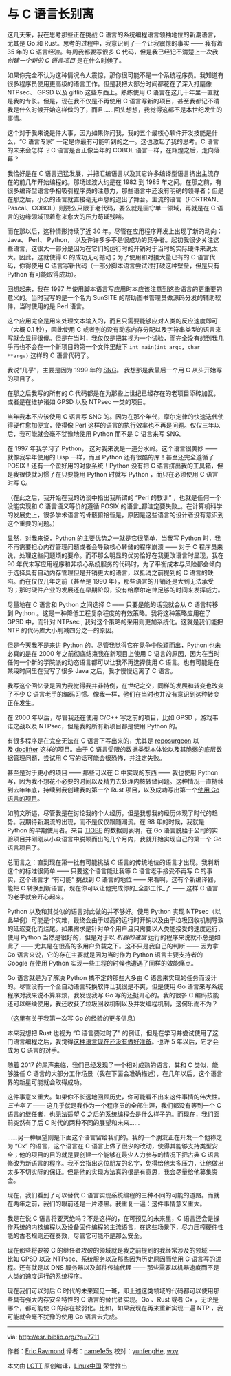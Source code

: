 与 C 语言长别离
==========================================

这几天来，我在思考那些正在挑战 C 语言的系统编程语言领袖地位的新潮语言，尤其是 Go 和 Rust。思考的过程中，我意识到了一个让我震惊的事实 —— 我有着 35 年的 C 语言经验。每周我都要写很多 C 代码，但是我已经记不清楚上一次我 _创建一个新的 C 语言项目_ 是在什么时候了。

如果你完全不认为这种情况令人震惊，那你很可能不是一个系统程序员。我知道有很多程序员使用更高级的语言工作。但是我把大部分时间都花在了深入打磨像 NTPsec、 GPSD 以及 giflib 这些东西上。熟练使用 C 语言在这几十年里一直就是我的专长。但是，现在我不仅是不再使用 C 语言写新的项目，甚至我都记不清我是什么时候开始这样做的了，而且……回头想想，我觉得这都不是本世纪发生的事情。

这个对于我来说是件大事，因为如果你问我，我的五个最核心软件开发技能是什么，“C 语言专家” 一定是你最有可能听到的之一。这也激起了我的思考。C 语言的未来会怎样 ？C 语言是否正像当年的 COBOL 语言一样，在辉煌之后，走向落幕？

我恰好是在 C 语言迅猛发展，并把汇编语言以及其它许多编译型语言挤出主流存在的前几年开始编程的。那场过渡大约是在 1982 到 1985 年之间。在那之前，有很多编译型语言争相吸引程序员的注意力，那些语言中还没有明确的领导者；但是在那之后，小众的语言就直接毫无声息的退出了舞台。主流的语言（FORTRAN、Pascal、COBOL）则要么只限于老代码，要么就是固守单一领域，再就是在 C 语言的边缘领域顶着愈来愈大的压力苟延残喘。

而在那以后，这种情形持续了近 30 年。尽管在应用程序开发上出现了新的动向： Java、 Perl、 Python， 以及许许多多不是很成功的竞争者。起初我很少关注这些语言，这很大一部分是因为在它们的运行时的开销对于当时的实际硬件来说太大。因此，这就使得 C 的成功无可撼动；为了使用和对接大量已有的 C 语言代码，你得使用 C 语言写新代码（一部分脚本语言尝试过打破这种壁垒，但是只有 Python 有可能取得成功）。

回想起来，我在 1997 年使用脚本语言写应用时本应该注意到这些语言的更重要的意义的。当时我写的是一个名为 SunSITE 的帮助图书管理员做源码分发的辅助软件，当时使用的是 Perl 语言。

这个应用完全是用来处理文本输入的，而且只需要能够应对人类的反应速度即可（大概 0.1 秒），因此使用 C 或者别的没有动态内存分配以及字符串类型的语言来写就会显得很傻。但是在当时，我仅仅是把其视为一个试验，而完全没有想到我几乎再也不会在一个新项目的第一个文件里敲下  `int main(int argc, char **argv)` 这样的 C 语言代码了。

我说“几乎”，主要是因为 1999 年的 [SNG][3]。 我想那是我最后一个用 C 从头开始写的项目了。

在那之后我写的所有的 C 代码都是在为那些上世纪已经存在的老项目添砖加瓦，或者是在维护诸如 GPSD 以及 NTPsec 一类的项目。

当年我本不应该使用 C 语言写 SNG 的。因为在那个年代，摩尔定律的快速迭代使得硬件愈加便宜，使得像 Perl 这样的语言的执行效率也不再是问题。仅仅三年以后，我可能就会毫不犹豫地使用 Python 而不是 C 语言来写 SNG。

在 1997 年我学习了 Python， 这对我来说是一道分水岭。这个语言很美妙 —— 就像我早年使用的 Lisp 一样，而且 Python 还有很酷的库！甚至还完全遵循了 POSIX！还有一个蛮好用的对象系统！Python 没有把 C 语言挤出我的工具箱，但是我很快就习惯了在只要能用 Python 时就写 Python ，而只在必须使用 C 语言时写 C。

（在此之后，我开始在我的访谈中指出我所谓的 “Perl 的教训” ，也就是任何一个没能实现和 C 语言语义等价的遵循  POSIX 的语言_都注定要失败_。在计算机科学的发展史上，很多学术语言的骨骸俯拾皆是，原因是这些语言的设计者没有意识到这个重要的问题。）

显然，对我来说，Python 的主要优势之一就是它很简单，当我写 Python 时，我不再需要担心内存管理问题或者会导致核心转储的程序崩溃 —— 对于 C 程序员来说，处理这些问题烦的要命。而不那么明显的优势恰好在我更改语言时显现，我在 90 年代末写应用程序和非核心系统服务的代码时，为了平衡成本与风险都会倾向于选择具有自动内存管理但是开销更大的语言，以抵消之前提到的 C 语言的缺陷。而在仅仅几年之前（甚至是 1990 年），那些语言的开销还是大到无法承受的；那时硬件产业的发展还在早期阶段，没有给摩尔定律足够的时间来发挥威力。

尽量地在 C 语言和 Python 之间选择 C —— 只要是能的话我就会从 C 语言转移到 Python 。这是一种降低工程复杂程度的有效策略。我将这种策略应用在了 GPSD 中，而针对 NTPsec , 我对这个策略的采用则更加系统化。这就是我们能把 NTP 的代码库大小削减四分之一的原因。

但是今天我不是来讲 Python 的。尽管我觉得它在竞争中脱颖而出，Python 也未必真的是在 2000 年之前彻底结束我在新项目上使用 C 语言的原因，因为在当时任何一个新的学院派的动态语言都可以让我不再选择使用 C 语言。也有可能是在某段时间里在我写了很多 Java 之后，我才慢慢远离了 C 语言。

我写这个回忆录是因为我觉得我并非特例，在世纪之交，同样的发展和转变也改变了不少 C 语言老手的编码习惯。像我一样，他们在当时也并没有意识到这种转变正在发生。

在 2000 年以后，尽管我还在使用 C/C++ 写之前的项目，比如 GPSD ，游戏韦诺之战以及 NTPsec，但是我的所有新项目都是使用 Python 的。

有很多程序是在完全无法在 C 语言下写出来的，尤其是 [reposurgeon][4] 以及 [doclifter][5] 这样的项目。由于 C 语言受限的数据类型本体论以及其脆弱的底层数据管理问题，尝试用 C 写的话可能会很恐怖，并注定失败。

甚至是对于更小的项目 —— 那些可以在 C 中实现的东西 —— 我也使用 Python 写，因为我不想花不必要的时间以及精力去处理内核转储问题。这种情况一直持续到去年年底，持续到我创建我的第一个 Rust 项目，以及成功写出第一个[使用 Go 语言的项目][6]。

如前文所述，尽管我是在讨论我的个人经历，但是我想我的经历体现了时代的趋势。我期待新潮流的出现，而不是仅仅跟随潮流。在 98 年的时候，我就是 Python 的早期使用者。来自 [TIOBE][7] 的数据则表明，在 Go 语言脱胎于公司的实验项目并刚刚从小众语言中脱颖而出的几个月内，我就开始实现自己的第一个 Go 语言项目了。

总而言之：直到现在第一批有可能挑战 C 语言的传统地位的语言才出现。我判断这个的标准很简单 —— 只要这个语言能让我等 C 语言老手接受不再写 C 的事实，这个语言才 “有可能” 挑战到 C 语言的地位 —— 来看啊，这有个新编译器，能把 C 转换到新语言，现在你可以让他完成你的_全部工作_了 —— 这样 C 语言的老手就会开心起来。

Python 以及和其类似的语言对此做的并不够好。使用 Python 实现 NTPsec（以此举例）可能是个灾难，最终会由于过高的运行时开销以及由于垃圾回收机制导致的延迟变化而烂尾。如果需求是针对单个用户且只需要以人类能接受的速度运行，使用 Python 当然是很好的，但是对于以 _机器的速度_ 运行的程序来说就不总是如此了 —— 尤其是在很高的多用户负载之下。这不只是我自己的判断 —— 因为拿 Go 语言来说，它的存在主要就是因为当时作为 Python 语言主要支持者的 Google 在使用 Python 实现一些工程的时候也遭遇了同样的效能痛点。

Go 语言就是为了解决 Python 搞不定的那些大多由 C 语言来实现的任务而设计的。尽管没有一个全自动语言转换软件让我很是不爽，但是使用 Go 语言来写系统程序对我来说不算麻烦，我发现我写 Go 写的还挺开心的。我的很多 C 编码技能还可以继续使用，我还收获了垃圾回收机制以及并发编程机制，这何乐而不为？

（[这里][8]有关于我第一次写 Go 的经验的更多信息）

本来我想把 Rust 也视为 “C 语言要过时了” 的例证，但是在学习并尝试使用了这门语言编程之后，我觉得[这种语言现在还没有做好准备][9]。也许 5 年以后，它才会成为 C 语言的对手。

随着 2017 的尾声来临，我们已经发现了一个相对成熟的语言，其和 C 类似，能够胜任 C 语言的大部分工作场景（我在下面会准确描述），在几年以后，这个语言界的新星可能就会取得成功。

这件事意义重大。如果你不长远地回顾历史，你可能看不出来这件事情的伟大性。_三十年了_ —— 这几乎就是我作为一个程序员的全部生涯，我们都没有等到一个 C 语言的继任者，也无法遥望 C 之后的系统编程会是什么样子的。而现在，我们面前突然有了后 C 时代的两种不同的展望和未来……

……另一种展望则是下面这个语言留给我们的。我的一个朋友正在开发一个他称之为 “Cx” 的语言，这个语言在 C 语言上做了很少的改动，使得其能够支持类型安全；他的项目的目的就是要创建一个能够在最少人力参与的情况下把古典 C 语言修改为新语言的程序。我不会指出这位朋友的名字，免得给他太多压力，让他做出太多不切实际的保证。但是他的实现方法真的很是有意思，我会尽量给他募集资金。

现在，我们看到了可以替代 C 语言实现系统编程的三种不同的可能的道路。而就在两年之前，我们的眼前还是一片漆黑。我重复一遍：这件事情意义重大。

我是在说 C 语言将要灭绝吗？不是这样的，在可预见的未来里，C 语言还会是操作系统的内核编程以及设备固件编程的主流语言，在这些场景下，尽力压榨硬件性能的古老规则还在奏效，尽管它可能不是那么安全。

现在那些将要被 C 的继任者攻破的领域就是我之前提到的我经常涉及的领域 —— 比如 GPSD 以及 NTPsec、系统服务以及那些因为历史原因而使用 C 语言写的进程。还有就是以 DNS 服务器以及邮件传输代理 —— 那些需要以机器速度而不是人类的速度运行的系统程序。

现在我们可以对后 C 时代的未来窥见一斑，即上述这类领域的代码都可以使用那些具有强大内存安全特性的 C 语言的替代者实现。Go 、Rust 或者 Cx ，无论是哪个，都可能使 C 的存在被弱化。比如，如果我现在再来重新实现一遍 NTP ，我可能就会毫不犹豫的使用 Go 语言去完成。

--------------------------------------------------------------------------------

via: http://esr.ibiblio.org/?p=7711

作者：[Eric Raymond][a]
译者：[name1e5s](https://github.com/name1e5s)
校对：[yunfengHe](https://github.com/yunfengHe), [wxy](https://github.com/wxy)

本文由 [LCTT](https://github.com/LCTT/TranslateProject) 原创编译，[Linux中国](https://linux.cn/) 荣誉推出

[a]:http://esr.ibiblio.org/?author=2
[1]:http://esr.ibiblio.org/?author=2
[2]:http://esr.ibiblio.org/?p=7711
[3]:http://sng.sourceforge.net/
[4]:http://www.catb.org/esr/reposurgeon/
[5]:http://www.catb.org/esr/doclifter/
[6]:http://www.catb.org/esr/loccount/
[7]:https://www.tiobe.com/tiobe-index/
[8]:https://blog.ntpsec.org/2017/02/07/grappling-with-go.html
[9]:http://esr.ibiblio.org/?p=7303
